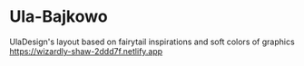 # Ula-Bajkowo
UlaDesign's layout based on fairytail inspirations and soft colors of graphics
https://wizardly-shaw-2ddd7f.netlify.app
